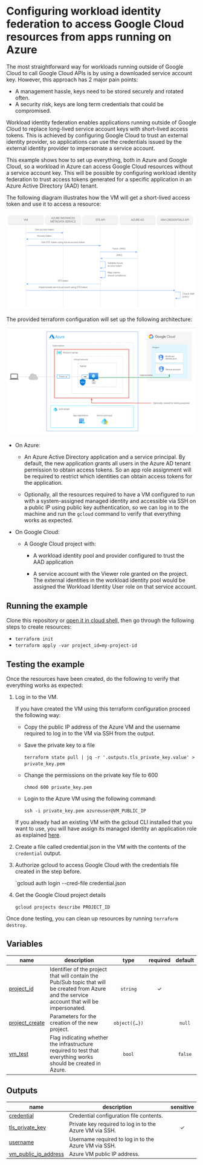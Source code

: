 # Configuring workload identity federation to access Google Cloud resources from apps running on Azure

The most straightforward way for workloads running outside of Google Cloud to call Google Cloud APIs is by using a downloaded service account key. However, this approach has 2 major pain points:

* A management hassle,  keys need to be stored securely and rotated often.
* A security risk, keys are long term credentials that could be compromised. 

Workload identity federation enables applications running outside of Google Cloud to replace long-lived service account keys with short-lived access tokens. This is achieved by configuring Google Cloud to trust an external identity provider, so applications can use the credentials issued by the external identity provider to impersonate a service account.

This example shows how to set up everything, both in Azure and Google Cloud, so a workload in Azure can access Google Cloud resources without a service account key. This will be possible by configuring workload identity federation to trust access tokens generated for a specific application in an Azure Active Directory (AAD) tenant.

The following diagram illustrates how the VM will get a short-lived access token and use it to access a resource:

 ![Sequence diagram](sequence_diagram.png)

The provided terraform configuration will set up the following architecture:

 ![Architecture](architecture.png)

* On Azure:

    * An Azure Active Directory application and a service principal. By default, the new application grants all users in the Azure AD tenant permission to obtain access tokens. So an app role assignment will be required to restrict which identities can obtain access tokens for the application.

    * Optionally, all the resources required to have a VM configured to run with a system-assigned managed identity and accessible via SSH on a public IP using public key authentication, so we can log in to the machine and run the `gcloud` command to verify that everything works as expected.

* On Google Cloud:

    * A Google Cloud project with: 

        * A workload identity pool and provider configured to trust the AAD application 

        * A service account with the Viewer role granted on the project. The external identities in the workload identity pool would be assigned the Workload Identity User role on that service account.

## Running the example

Clone this repository or [open it in cloud shell](https://ssh.cloud.google.com/cloudshell/editor?cloudshell_git_repo=https%3A%2F%2Fgithub.com%2Fterraform-google-modules%2Fcloud-foundation-fabric&cloudshell_print=cloud-shell-readme.txt&cloudshell_working_dir=examples%2Fcloud-operations%2Fworkload-identity-federation), then go through the following steps to create resources:

* `terraform init`
* `terraform apply -var project_id=my-project-id`

## Testing the example

Once the resources have been created, do the following to verify that everything works as expected:

1. Log in to the VM. 

    If you have created the VM using this terraform configuration proceed the following way:

    * Copy the public IP address of the Azure VM and the username required to log in to the VM via SSH from the output.

    * Save the private key to a file

        `terraform state pull | jq -r '.outputs.tls_private_key.value' > private_key.pem`

    * Change the permissions on the private key file to 600

        `chmod 600 private_key.pem`

    * Login to the Azure VM using the following command:

        `ssh -i private_key.pem azureuser@VM_PUBLIC_IP`

    If you already had an existing VM with the gcloud CLI installed that you want to use, you will have assign its managed identity an application role as explained [here](https://docs.microsoft.com/en-us/azure/active-directory/managed-identities-azure-resources/how-to-assign-app-role-managed-identity-powershell#assign-a-managed-identity-access-to-another-applications-app-role).

2. Create a file called credential.json in the VM with the contents of the `credential` output.

3. Authorize gcloud to access Google Cloud with the credentials file created in the step before.

    `gcloud auth login --cred-file credential.json

4. Get the Google Cloud project details

    `gcloud projects describe PROJECT_ID`


Once done testing, you can clean up resources by running `terraform destroy`.
<!-- BEGIN TFDOC -->

## Variables

| name | description | type | required | default |
|---|---|:---:|:---:|:---:|
| [project_id](variables.tf#L26) | Identifier of the project that will contain the Pub/Sub topic that will be created from Azure and the service account that will be impersonated. | <code>string</code> | ✓ |  |
| [project_create](variables.tf#L17) | Parameters for the creation of the new project. | <code title="object&#40;&#123;&#10;  billing_account_id &#61; string&#10;  parent             &#61; string&#10;&#125;&#41;">object&#40;&#123;&#8230;&#125;&#41;</code> |  | <code>null</code> |
| [vm_test](variables.tf#L31) | Flag indicating whether the infrastructure required to test that everything works should be created in Azure. | <code>bool</code> |  | <code>false</code> |

## Outputs

| name | description | sensitive |
|---|---|:---:|
| [credential](outputs.tf#L17) | Credential configuration file contents. |  |
| [tls_private_key](outputs.tf#L28) | Private key required to log in to the Azure VM via SSH. | ✓ |
| [username](outputs.tf#L34) | Username required to log in to the Azure VM via SSH. |  |
| [vm_public_ip_address](outputs.tf#L39) | Azure VM public IP address. |  |

<!-- END TFDOC -->
